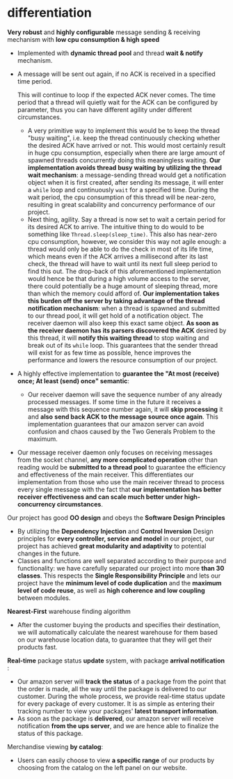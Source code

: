 # differentiation

**Very robust** and **highly configurable** message sending & receiving mechanism with **low cpu consumption & high speed**

- Implemented with **dynamic thread pool** and thread **wait & notify** mechanism.

- A message will be sent out again, if no ACK is received in a specified time period. 

  This will continue to loop if the expected ACK never comes. The time period that a thread will quietly wait for the ACK can be configured by parameter, thus you can have different agility under different circumstances.
  - A very primitive way to implement this would be to keep the thread "busy waiting", i.e. keep the thread continuously checking whether the desired ACK have arrived or not. This would most certainly result in huge cpu consumption, especially when there are large amount of spawned threads concurrently doing this meaningless waiting. **Our implementation avoids thread busy waiting by utilizing the thread wait mechanism**: a message-sending thread would get a notification object when it is first created, after sending its message, it will enter a `while`  loop and continuously `wait` for a specified time. During the wait period, the cpu consumption of this thread will be near-zero, resulting in great scalability and concurrency performance of our project.
  - Next thing, agility. Say a thread is now set to wait  a certain period for its desired ACK to arrive. The intuitive thing to do would to be something like `Thread.sleep(sleep_time)`. This also has near-zero cpu consumption, however, we consider this way not agile enough: a thread would only be able to do the check in most of its life time, which means even if the ACK arrives a millisecond after its last check, the thread will have to wait until its next full sleep period to find this out. The drop-back of this aforementioned implementation would hence be that during a high volume access to the server, there could potentially be a huge amount of sleeping thread, more than which the memory could afford of. **Our implementation takes this burden off the server by taking advantage of the thread notification mechanism**: when a thread is spawned and submitted to our thread pool, it will get hold of a notification object. The receiver daemon will also keep this exact same object. **As soon as the receiver daemon has its parsers discovered the ACK** desired by this thread, it will **notify this waiting thread** to stop waiting and break out of its `while` loop. This guarantees that the sender thread will exist for as few time as possible, hence improves the performance and lowers the resource consumption of our project.

- A highly effective implementation to **guarantee the "At most (receive) once; At least (send) once" semantic**: 

  - Our receiver daemon will save the sequence number of any already processed messages. If some time in the future it receives a message with this sequence number again, it will **skip processing** it and **also** **send back ACK to the message source once again**. This implementation guarantees that our amazon server can avoid confusion and chaos caused by the Two Generals Problem to the maximum.

- Our message receiver daemon only focuses on receiving messages from the socket channel, **any more complicated operation** other than reading would be **submitted to a thread pool** to guarantee the efficiency and effectiveness of the main receiver. This differentiates our implementation from those who use the main receiver thread to process every single message with the fact that **our implementation has better receiver effectiveness and can scale much better under high-concurrency circumstances**.



Our project has good **OO design** and obeys the **Software Design Principles**

- By utilizing the **Dependency Injection** and **Control Inversion** Design principles for **every controller, service and model** in our project, our project has achieved **great modularity and adaptivity** to potential changes in the future.
- Classes and functions are well separated according to their purpose and functionality: we have carefully separated our project into more **than 30 classes**. This respects the **Single Responsibility Principle** and lets our project have the **minimum level of code duplication** and the **maximum level of code reuse**, as well as **high coherence and low coupling** between modules.


**Nearest-First** warehouse finding algorithm

- After the customer buying the products and specifies their destination, we will automatically calculate the nearest warehouse for them based on our warehouse location data, to guarantee that they will get their products fast.


**Real-time** package status **update** system, with package **arrival notification** :

- Our amazon server will **track the status** of a package from the point that the order is made, all the way until the package is delivered to our customer. During the whole process, we provide real-time status update for every package of every customer. It is as simple as entering their tracking number to view your packages' **latest transport information**.
- As soon as the package is **delivered**, our amazon server will receive notification **from the ups server**, and we are hence able to finalize the status of this package.



Merchandise viewing **by catalog**:

- Users can easily choose to view **a specific range** of our products by choosing from the catalog on the left panel on our website.





